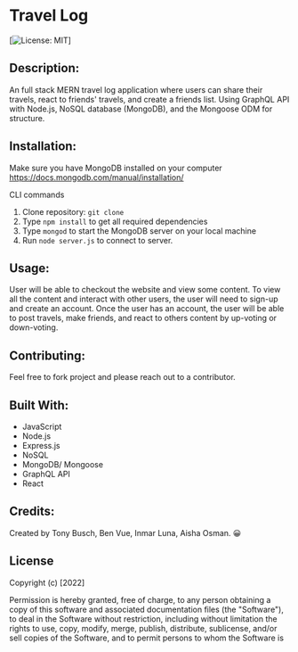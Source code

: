 # Travel Log

[![License: MIT](https://img.shields.io/badge/License-MIT-yellow.svg)]

## Description: 
An full stack MERN travel log application where users can share their travels, react to friends' travels, and create a friends list. Using GraphQL API with Node.js, NoSQL database (MongoDB), and the Mongoose ODM for structure. 

## Installation: 
Make sure you have MongoDB installed on your computer https://docs.mongodb.com/manual/installation/
 
CLI commands
1. Clone repository: `git clone` 
2. Type `npm install` to get all required dependencies
3. Type `mongod` to start the MongoDB server on your local machine
5. Run `node server.js` to connect to server.

## Usage:
User will be able to checkout the website and view some content. To view all the content and interact with other users, the user will need to sign-up and create an account. Once the user has an account, the user will be able to post travels, make friends, and react to others content by up-voting or down-voting. 


## Contributing:
Feel free to fork project and please reach out to a contributor.

## Built With:
* JavaScript
* Node.js
* Express.js
* NoSQL
* MongoDB/ Mongoose
* GraphQL API
* React 


## Credits:
Created by Tony Busch, Ben Vue, Inmar Luna, Aisha Osman. :grinning:

## License 

Copyright (c) [2022] 

Permission is hereby granted, free of charge, to any person obtaining a copy
of this software and associated documentation files (the "Software"), to deal
in the Software without restriction, including without limitation the rights
to use, copy, modify, merge, publish, distribute, sublicense, and/or sell
copies of the Software, and to permit persons to whom the Software is
